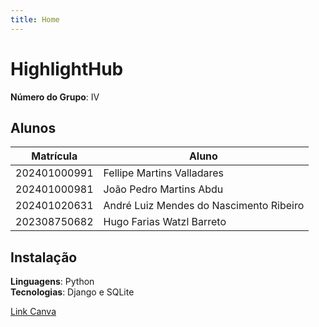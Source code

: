 ```yaml
---
title: Home
---
```


# **HighlightHub**

**Número do Grupo**: IV<br>


## Alunos
|Matrícula | Aluno |
| -- | -- |
| 202401000991  |  Fellipe Martins Valladares|
| 202401000981  |  João Pedro Martins Abdu |
| 202401020631  |  André Luiz Mendes do Nascimento Ribeiro |
| 202308750682  |  Hugo Farias Watzl Barreto |

## Instalação
**Linguagens**: Python<br>
**Tecnologias**: Django e SQLite<br>

[Link Canva](https://www.canva.com/design/DAGXJbBQGJA/SR9HwMkINHtHrqr7zDWaww/edit)

